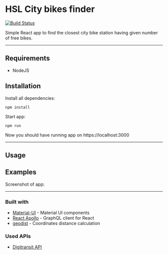 # HSL City bikes finder

[![Build Status](https://travis-ci.org/vaahtokarkki/city-bike-finder.svg?branch=master)](https://travis-ci.org/vaahtokarkki/city-bike-finder)

Simple React app to find the closest city bike station having given number of free bikes. 


---
## Requirements

* NodeJS


## Installation
Install all dependencies:

    npm install
    

Start app:

    npm run

Now you should have running app on https://localhost:3000

---

## Usage

 
## Examples

Screenshot of app:


---

### Built with
* [Material-UI](https://github.com/mui-org/material-ui/) - Material UI components
* [React Apollo](https://github.com/apollographql/react-apollo) - GraphQL client for React
* [geodist](https://github.com/cmoncrief/geodist) - Coordinates distance calculation

### Used APIs
* [Digitransit API](https://digitransit.fi/en/developers/)